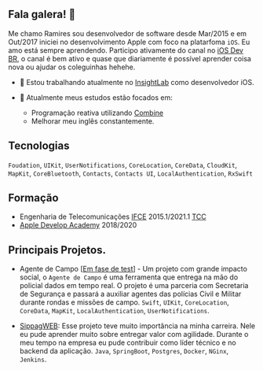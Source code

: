 ## Fala galera! 👋

Me chamo Ramires sou desenvolvedor de software desde Mar/2015 e em Out/2017 iniciei no desenvolvimento Apple com foco na platarfoma `iOS`. 
Eu amo está sempre aprendendo. Participo ativamente do canal no [iOS Dev BR](https://join.slack.com/t/iosdevbr/shared_invite/zt-gf4ckklx-QWPn510cjc8rJjknLQ5aJg), o 
canal é bem ativo e quase que diariamente é possível aprender coisa nova ou ajudar os coleguinhas hehehe.

- 🔭 Estou trabalhando atualmente no [InsightLab](https://insightlab.ufc.br/) como desenvolvedor iOS.

- 🌱 Atualmente meus estudos estão focados em:
  - Programação reativa utilizando [Combine](https://developer.apple.com/documentation/combine)
  - Melhorar meu inglês constantemente. 

## Tecnologias
 `Foudation`, `UIKit`, `UserNotifications`, `CoreLocation`, `CoreData`, `CloudKit`, `MapKit`, `CoreBluetooth`, `Contacts`, `Contacts UI`, `LocalAuthentication`,
 `RxSwift`
 
## Formação 
- Engenharia de Telecomunicações [IFCE](https://ifce.edu.br/) 2015.1/2021.1 [TCC](https://drive.google.com/file/d/1Voi0pDOpuH6KVbrG2UUBSfFKaXAwk7AY/view)
- [Apple Develop Academy](http://developeracademy.ifce.edu.br/) 2018/2020 

## Principais Projetos.

- Agente de Campo [[Em fase de test](https://noticias.r7.com/brasil/aplicativo-policial-ajudara-na-identificacao-de-carros-roubados-25052020)] - Um projeto com grande impacto social, o `Agente de Campo` é uma ferramenta que entrega na mão do policial dados em tempo real. 
O projeto é uma parceria com Secretaria de Segurança e passará a auxiliar agentes das polícias Civil e Militar durante rondas e missões de campo. `Swift`, `UIKit`, `CoreLocation`, `CoreData`, `MapKit`, 
`LocalAuthentication`, `UserNotifications`.

- [SippagWEB](https://sippag-web.ifce.edu.br/): Esse projeto teve muito importância na minha carreira. Nele eu pude aprender muito sobre entregar valor com agilidade. Durante o meu tempo na empresa eu pude
contribuir como líder técnico e no backend da aplicação. `Java`, `SpringBoot`, `Postgres`, `Docker`, `NGinx`, `Jenkins`. 
